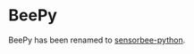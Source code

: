 # BeePy

BeePy has been renamed to [sensorbee-python](https://github.com/kmaehashi/sensorbee-python).
